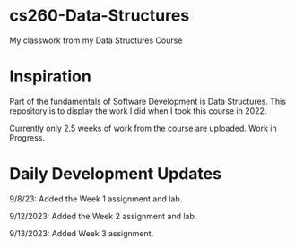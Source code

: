 # cs260-Data-Structures
My classwork from my Data Structures Course

# Inspiration

Part of the fundamentals of Software Development is Data Structures. This repository is to display the work I did when I took this course in 2022. 

Currently only 2.5 weeks of work from the course are uploaded. Work in Progress.

# Daily Development Updates

9/8/23:
Added the Week 1 assignment and lab.

9/12/2023:
Added the Week 2 assignment and lab.

9/13/2023:
Added Week 3 assignment.
